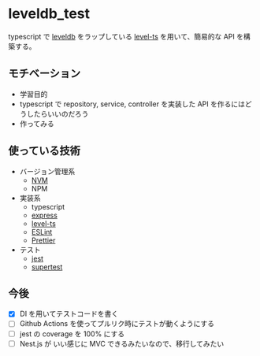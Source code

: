 # leveldb_test

typescript で [leveldb](https://github.com/google/leveldb/blob/main/doc/index.md) をラップしている [level-ts](https://www.npmjs.com/package/level-ts) を用いて、簡易的な API を構築する。

## モチベーション

- 学習目的
- typescript で repository, service, controller を実装した API を作るにはどうしたらいいのだろう
- 作ってみる

## 使っている技術

- バージョン管理系
  - [NVM](https://github.com/nvm-sh/nvm#about)
  - NPM
- 実装系
  - typescript
  - [express](https://expressjs.com/ja/)
  - [level-ts](https://www.npmjs.com/package/level-ts)
  - [ESLint](https://eslint.org/)
  - [Prettier](https://prettier.io/)
- テスト
  - [jest](https://jestjs.io/ja/)
  - [supertest](https://www.npmjs.com/package/supertest)

## 今後

- [x] DI を用いてテストコードを書く
- [ ] Github Actions を使ってプルリク時にテストが動くようにする
- [ ] jest の coverage を 100% にする
- [ ] Nest.js が いい感じに MVC できるみたいなので、移行してみたい
